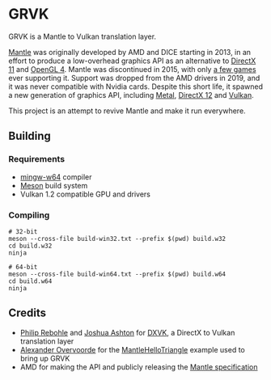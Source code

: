 # GRVK

GRVK is a Mantle to Vulkan translation layer.

[Mantle](https://en.wikipedia.org/wiki/Mantle_(API)) was originally developed by AMD and DICE starting in 2013, in an effort to produce a low-overhead graphics API as an alternative to [DirectX 11](https://en.wikipedia.org/wiki/DirectX#DirectX_11) and [OpenGL 4](https://en.wikipedia.org/wiki/OpenGL#OpenGL_4.4). Mantle was discontinued in 2015, with only [a few games](https://en.wikipedia.org/wiki/Category:Video_games_that_support_Mantle) ever supporting it. Support was dropped from the AMD drivers in 2019, and it was never compatible with Nvidia cards. Despite this short life, it spawned a new generation of graphics API, including [Metal](https://en.wikipedia.org/wiki/Metal_(API)), [DirectX 12](https://en.wikipedia.org/wiki/DirectX#DirectX_12) and [Vulkan](https://en.wikipedia.org/wiki/Vulkan_(API)).

This project is an attempt to revive Mantle and make it run everywhere.

## Building

### Requirements

- [mingw-w64](http://mingw-w64.org/) compiler
- [Meson](http://mesonbuild.com/) build system
- Vulkan 1.2 compatible GPU and drivers

### Compiling

```
# 32-bit
meson --cross-file build-win32.txt --prefix $(pwd) build.w32
cd build.w32
ninja

# 64-bit
meson --cross-file build-win64.txt --prefix $(pwd) build.w64
cd build.w64
ninja
```

## Credits

- [Philip Rebohle](https://github.com/doitsujin/) and [Joshua Ashton](https://github.com/Joshua-Ashton) for [DXVK](https://github.com/doitsujin/dxvk), a DirectX to Vulkan translation layer
- [Alexander Overvoorde](https://github.com/Overv) for the [MantleHelloTriangle](https://github.com/Overv/MantleHelloTriangle) example used to bring up GRVK
- AMD for making the API and publicly releasing the [Mantle specification](https://drive.google.com/file/d/13AbMuQltP8t-XabtmnTATlDGj5aGHRyq/view)

